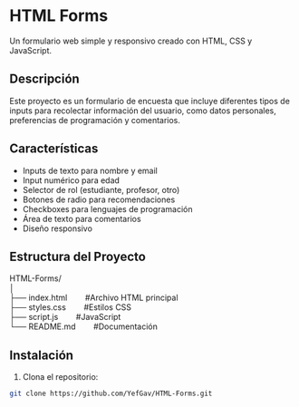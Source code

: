 # HTML Forms

Un formulario web simple y responsivo creado con HTML, CSS y JavaScript.

## Descripción

Este proyecto es un formulario de encuesta que incluye diferentes tipos de inputs para recolectar información del usuario, como datos personales, preferencias de programación y comentarios.

## Características

- Inputs de texto para nombre y email
- Input numérico para edad
- Selector de rol (estudiante, profesor, otro)
- Botones de radio para recomendaciones
- Checkboxes para lenguajes de programación
- Área de texto para comentarios
- Diseño responsivo

## Estructura del Proyecto

HTML-Forms/  
│  
├── index.html &nbsp;&nbsp;&nbsp;&nbsp;&nbsp;&nbsp; #Archivo HTML principal  
├── styles.css &nbsp;&nbsp;&nbsp;&nbsp;&nbsp;&nbsp; #Estilos CSS  
├── script.js &nbsp;&nbsp;&nbsp;&nbsp;&nbsp;&nbsp;  #JavaScript  
└── README.md &nbsp;&nbsp;&nbsp;&nbsp;&nbsp;&nbsp;  #Documentación  

## Instalación

1. Clona el repositorio:
```bash
git clone https://github.com/YefGav/HTML-Forms.git




